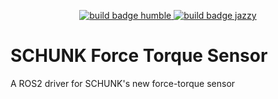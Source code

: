 <p align="center">
  <a href="https://github.com/SCHUNK-SE-Co-KG/schunk_force_torque_sensor/actions">
    <img src="https://github.com/SCHUNK-SE-Co-KG/schunk_force_torque_sensor/actions/workflows/industrial_ci_humble_action.yml/badge.svg" alt="build badge humble">
  </a>
  <a href="https://github.com/SCHUNK-SE-Co-KG/schunk_force_torque_sensor/actions">
    <img src="https://github.com/SCHUNK-SE-Co-KG/schunk_force_torque_sensor/actions/workflows/industrial_ci_jazzy_action.yml/badge.svg" alt="build badge jazzy">
  </a>
</p>

# SCHUNK Force Torque Sensor

A ROS2 driver for SCHUNK's new force-torque sensor
